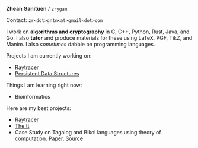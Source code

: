 **Zhean Ganituen** / `zrygan`

Contact: `zr<dot>gntn<at>gmail<dot>com`

I work on **algorithms and cryptography** in C, C++, Python, Rust, Java, and Go.
I also **tutor** and produce materials for these using LaTeX, PGF, TikZ, and Manim.
I also _sometimes_ dabble on programming languages.

Projects I am currently working on:
- [Raytracer](https://github.com/zrygan/raytracer)
- [Persistent Data Structures](https://github.com/zrygan/tt/tree/main/DSA%202/Data%20Structures)

Things I am learning right now:
- Bioinformatics

Here are my best projects:
- [Raytracer](https://github.com/zrygan/raytracer)
- [The tt](https://github.com/zrygan/tt)
- Case Study on Tagalog and Bikol languages using theory of computation. [Paper](https://github.com/zrygan/Filipino-Case-Study), [Source](https://github.com/zrygan/LanguageTool-Case-Study)
